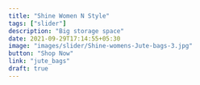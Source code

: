 ```yaml
---
title: "Shine Women N Style"
tags: ["slider"]
description: "Big storage space"
date: 2021-09-29T17:14:55+05:30
image: "images/slider/Shine-womens-Jute-bags-3.jpg"
button: "Shop Now"
link: "jute_bags"
draft: true
---
```

